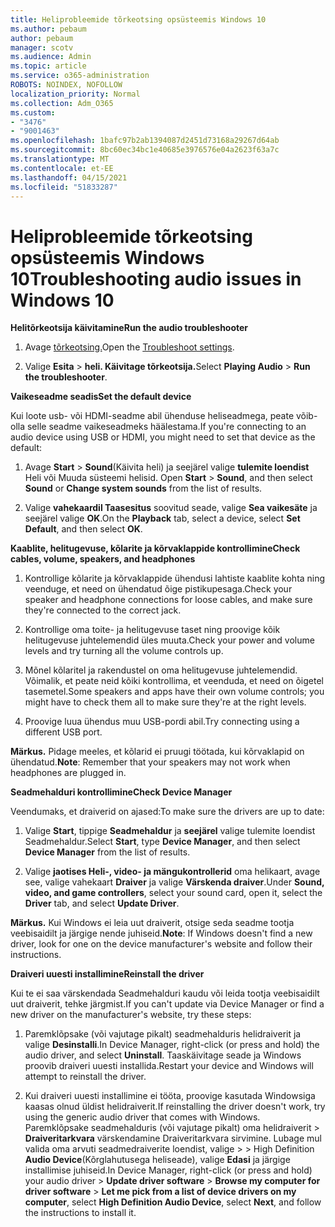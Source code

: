 ```yaml
---
title: Heliprobleemide tõrkeotsing opsüsteemis Windows 10
ms.author: pebaum
author: pebaum
manager: scotv
ms.audience: Admin
ms.topic: article
ms.service: o365-administration
ROBOTS: NOINDEX, NOFOLLOW
localization_priority: Normal
ms.collection: Adm_O365
ms.custom:
- "3476"
- "9001463"
ms.openlocfilehash: 1bafc97b2ab1394087d2451d73168a29267d64ab
ms.sourcegitcommit: 8bc60ec34bc1e40685e3976576e04a2623f63a7c
ms.translationtype: MT
ms.contentlocale: et-EE
ms.lasthandoff: 04/15/2021
ms.locfileid: "51833287"
---
```

# <a name="troubleshooting-audio-issues-in-windows-10"></a><span data-ttu-id="63c43-102">Heliprobleemide tõrkeotsing opsüsteemis Windows 10</span><span class="sxs-lookup"><span data-stu-id="63c43-102">Troubleshooting audio issues in Windows 10</span></span>

<span data-ttu-id="63c43-103">**Helitõrkeotsija käivitamine**</span><span class="sxs-lookup"><span data-stu-id="63c43-103">**Run the audio troubleshooter**</span></span>

1.  <span data-ttu-id="63c43-104">Avage [tõrkeotsing.](ms-settings:troubleshoot)</span><span class="sxs-lookup"><span data-stu-id="63c43-104">Open the [Troubleshoot settings](ms-settings:troubleshoot).</span></span>

2.  <span data-ttu-id="63c43-105">Valige **Esita**  >  **heli. Käivitage tõrkeotsija.**</span><span class="sxs-lookup"><span data-stu-id="63c43-105">Select **Playing Audio** > **Run the troubleshooter**.</span></span>

<span data-ttu-id="63c43-106">**Vaikeseadme seadis**</span><span class="sxs-lookup"><span data-stu-id="63c43-106">**Set the default device**</span></span>

<span data-ttu-id="63c43-107">Kui loote usb- või HDMI-seadme abil ühenduse heliseadmega, peate võib-olla selle seadme vaikeseadmeks häälestama.</span><span class="sxs-lookup"><span data-stu-id="63c43-107">If you're connecting to an audio device using USB or HDMI, you might need to set that device as the default:</span></span>

1. <span data-ttu-id="63c43-108">Avage **Start**  >  **Sound**(Käivita heli) ja seejärel valige **tulemite loendist** Heli või Muuda süsteemi helisid. </span><span class="sxs-lookup"><span data-stu-id="63c43-108">Open **Start** > **Sound**, and then select **Sound** or **Change system sounds** from the list of results.</span></span>

2.  <span data-ttu-id="63c43-109">Valige **vahekaardil Taasesitus** soovitud seade, valige **Sea vaikesäte** ja seejärel valige **OK**.</span><span class="sxs-lookup"><span data-stu-id="63c43-109">On the **Playback** tab, select a device, select **Set Default**, and then select **OK**.</span></span>

<span data-ttu-id="63c43-110">**Kaablite, helitugevuse, kõlarite ja kõrvaklappide kontrollimine**</span><span class="sxs-lookup"><span data-stu-id="63c43-110">**Check cables, volume, speakers, and headphones**</span></span>

1. <span data-ttu-id="63c43-111">Kontrollige kõlarite ja kõrvaklappide ühendusi lahtiste kaablite kohta ning veenduge, et need on ühendatud õige pistikupesaga.</span><span class="sxs-lookup"><span data-stu-id="63c43-111">Check your speaker and headphone connections for loose cables, and make sure they're connected to the correct jack.</span></span>

2. <span data-ttu-id="63c43-112">Kontrollige oma toite- ja helitugevuse taset ning proovige kõik helitugevuse juhtelemendid üles muuta.</span><span class="sxs-lookup"><span data-stu-id="63c43-112">Check your power and volume levels and try turning all the volume controls up.</span></span>

3. <span data-ttu-id="63c43-113">Mõnel kõlaritel ja rakendustel on oma helitugevuse juhtelemendid. Võimalik, et peate neid kõiki kontrollima, et veenduda, et need on õigetel tasemetel.</span><span class="sxs-lookup"><span data-stu-id="63c43-113">Some speakers and apps have their own volume controls; you might have to check them all to make sure they're at the right levels.</span></span>

4. <span data-ttu-id="63c43-114">Proovige luua ühendus muu USB-pordi abil.</span><span class="sxs-lookup"><span data-stu-id="63c43-114">Try connecting using a different USB port.</span></span>

<span data-ttu-id="63c43-115">**Märkus.** Pidage meeles, et kõlarid ei pruugi töötada, kui kõrvaklapid on ühendatud.</span><span class="sxs-lookup"><span data-stu-id="63c43-115">**Note**: Remember that your speakers may not work when headphones are plugged in.</span></span>

<span data-ttu-id="63c43-116">**Seadmehalduri kontrollimine**</span><span class="sxs-lookup"><span data-stu-id="63c43-116">**Check Device Manager**</span></span>

<span data-ttu-id="63c43-117">Veendumaks, et draiverid on ajased:</span><span class="sxs-lookup"><span data-stu-id="63c43-117">To make sure the drivers are up to date:</span></span>

1. <span data-ttu-id="63c43-118">Valige **Start**, tippige **Seadmehaldur** ja **seejärel** valige tulemite loendist Seadmehaldur.</span><span class="sxs-lookup"><span data-stu-id="63c43-118">Select **Start**, type **Device Manager**, and then select **Device Manager** from the list of results.</span></span>

2. <span data-ttu-id="63c43-119">Valige **jaotises Heli-, video- ja mängukontrollerid** oma helikaart, avage see, valige vahekaart **Draiver** ja valige **Värskenda draiver**.</span><span class="sxs-lookup"><span data-stu-id="63c43-119">Under **Sound, video, and game controllers**, select your sound card, open it, select the **Driver** tab, and select **Update Driver**.</span></span>

<span data-ttu-id="63c43-120">**Märkus.** Kui Windows ei leia uut draiverit, otsige seda seadme tootja veebisaidilt ja järgige nende juhiseid.</span><span class="sxs-lookup"><span data-stu-id="63c43-120">**Note**: If Windows doesn't find a new driver, look for one on the device manufacturer's website and follow their instructions.</span></span>

<span data-ttu-id="63c43-121">**Draiveri uuesti installimine**</span><span class="sxs-lookup"><span data-stu-id="63c43-121">**Reinstall the driver**</span></span>

<span data-ttu-id="63c43-122">Kui te ei saa värskendada Seadmehalduri kaudu või leida tootja veebisaidilt uut draiverit, tehke järgmist.</span><span class="sxs-lookup"><span data-stu-id="63c43-122">If you can't update via Device Manager or find a new driver on the manufacturer's website, try these steps:</span></span>

1. <span data-ttu-id="63c43-123">Paremklõpsake (või vajutage pikalt) seadmehalduris helidraiverit ja valige **Desinstalli**.</span><span class="sxs-lookup"><span data-stu-id="63c43-123">In Device Manager, right-click (or press and hold) the audio driver, and select **Uninstall**.</span></span> <span data-ttu-id="63c43-124">Taaskäivitage seade ja Windows proovib draiveri uuesti installida.</span><span class="sxs-lookup"><span data-stu-id="63c43-124">Restart your device and Windows will attempt to reinstall the driver.</span></span>

2. <span data-ttu-id="63c43-125">Kui draiveri uuesti installimine ei tööta, proovige kasutada Windowsiga kaasas olnud üldist helidraiverit.</span><span class="sxs-lookup"><span data-stu-id="63c43-125">If reinstalling the driver doesn't work, try using the generic audio driver that comes with Windows.</span></span> <span data-ttu-id="63c43-126">Paremklõpsake seadmehalduris (või vajutage pikalt) oma helidraiverit > **Draiveritarkvara** värskendamine Draiveritarkvara sirvimine. Lubage mul valida oma arvuti seadmedraiverite loendist, valige  >    >  High Definition **Audio Device**(Kõrglahutusega heliseade), valige **Edasi** ja järgige installimise juhiseid.</span><span class="sxs-lookup"><span data-stu-id="63c43-126">In Device Manager, right-click (or press and hold) your audio driver > **Update driver software** > **Browse my computer for driver software** > **Let me pick from a list of device drivers on my computer**, select **High Definition Audio Device**, select **Next**, and follow the instructions to install it.</span></span>
